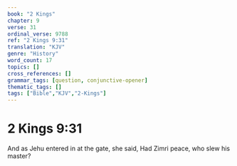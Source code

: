 ```yaml
---
book: "2 Kings"
chapter: 9
verse: 31
ordinal_verse: 9788
ref: "2 Kings 9:31"
translation: "KJV"
genre: "History"
word_count: 17
topics: []
cross_references: []
grammar_tags: [question, conjunctive-opener]
thematic_tags: []
tags: ["Bible","KJV","2-Kings"]
---
```


# 2 Kings 9:31

And as Jehu entered in at the gate, she said, Had Zimri peace, who slew his master?
